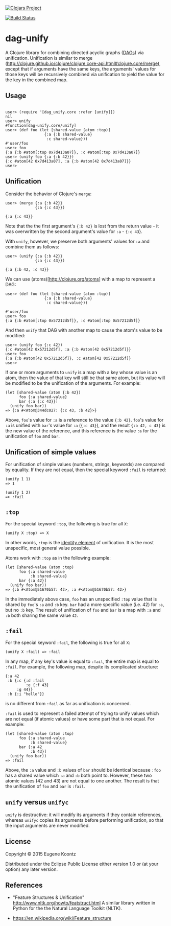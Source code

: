 [![Clojars Project](http://clojars.org/dag_unify/latest-version.svg)](http://clojars.org/dag_unify)

[![Build Status](https://secure.travis-ci.org/ekoontz/dag-unify.png?branch=master)](http://travis-ci.org/ekoontz/dag-unify)

# dag-unify

A Clojure library for combining directed acyclic graphs
([DAGs](https://en.wikipedia.org/wiki/Directed_acyclic_graph)) via
unification. Unification is similar to merge
(http://clojure.github.io/clojure/clojure.core-api.html#clojure.core/merge),
except that if arguments have the same keys, the arguments' values for
those keys will be recursively combined via unification to yield the
value for the key in the combined map.

## Usage

```

user> (require '[dag_unify.core :refer [unify]])
nil
user> unify
#function[dag-unify.core/unify]
user> (def foo (let [shared-value (atom :top)]
                 {:a {:b shared-value}
                  :c shared-value}))
#'user/foo
user> foo
{:a {:b #atom[:top 0x7d413a07]}, :c #atom[:top 0x7d413a07]}
user> (unify foo {:a {:b 42}})
{:c #atom[42 0x7d413a07], :a {:b #atom[42 0x7d413a07]}}
user> 

```

## Unification

Consider the behavior of Clojure's `merge`:

```
user> (merge {:a {:b 42}}
             {:a {:c 43}})

{:a {:c 43}}

```

Note that the the first argument's `{:b 42}` is lost from the return
value - it was overwritten by the second argument's value for `:a` -
`{:c 43`}.

With `unify`, however, we preserve both arguments' values for `:a` and
combine them as follows:

```
user> (unify {:a {:b 42}}
             {:a {:c 43}})

{:a {:b 42, :c 43}}
```

We can use (atoms)[http://clojure.org/atoms] with a map to represent a DAG:

```
user> (def foo (let [shared-value (atom :top)]
                 {:a {:b shared-value}
                  :c shared-value}))
                  
#'user/foo
user> foo
{:a {:b #atom[:top 0x57212d5f]}, :c #atom[:top 0x57212d5f]}
```

And then `unify` that DAG with another map to cause the atom's value
to be modified:

```
user> (unify foo {:c 42})
{:c #atom[42 0x57212d5f], :a {:b #atom[42 0x57212d5f]}}
user> foo
{:a {:b #atom[42 0x57212d5f]}, :c #atom[42 0x57212d5f]}
user> 
```

If one or more arguments to `unify` is a map with a key whose value is
an atom, then the value of that key will still be that same atom, but its
value will be modified to be the unification of the arguments. For example:

```
(let [shared-value (atom {:b 42})
      foo {:a shared-value}
      bar {:a {:c 43}}]
  (unify foo bar))
=> {:a #<Atom@344dc027: {:c 43, :b 42}>}
```

Above, `foo`'s value for `:a` is a reference to the value `{:b
42}`. `foo`'s value for `:a` is unified with `bar`'s value for `:a`
(`{:c 43}`), and the result `{:b 42, c 43}` is the new value of the
reference, and this reference is the value `:a` for the unification of
`foo` and `bar`.

## Unification of simple values

For unification of simple values (numbers, strings, keywords) are
compared by equality. If they are not equal, then the special keyword
`:fail` is returned:

```
(unify 1 1)
=> 1
```

```
(unify 1 2)
=> :fail
```

## `:top`

For the special keyword `:top`, the following is true for all `X`:

```
(unify X :top) => X
```

In other words, `:top` is the [identity
element](https://en.wikipedia.org/wiki/Identity_element) of
unification. It is the most unspecific, most general value possible.

Atoms work with `:top` as in the following example:

```
(let [shared-value (atom :top)
      foo {:a shared-value
           :b shared-value}
      bar {:a 42}]
  (unify foo bar))
=> {:b #<Atom@51670b57: 42>, :a #<Atom@51670b57: 42>}
```

In the immediately above case, `foo` has an unspecified `:top` value
that is shared by `foo`'s `:a` and `:b` key. `bar` had a more specific
value (i.e. 42) for `:a`, but no `:b` key. The result of unification
of `foo` and `bar` is a map with `:a` and `:b` both sharing the same
value `42`.

## `:fail`

For the special keyword `:fail`, the following is true for all `X`:

```
(unify X :fail) => :fail
```

In any map, if any key's value is equal to `:fail`, the entire map is
equal to `:fail`. For example, the following map, despite its
complicated structure:

```
{:a 42
 :b {:c {:d :fail
         :e {:f 43}
	 :g 44}}
 :h {:i "hello"}}
```

is no different from `:fail` as far as unification is concerned.


`:fail` is used to represent a failed attempt of trying to unify
values which are not equal (if atomic values) or have some part that
is not equal. For example:

```
(let [shared-value (atom :top)
      foo {:a shared-value
           :b shared-value}
      bar {:a 42
           :b 43}]
  (unify foo bar))
=> :fail
```

Above, the `:a` value and `:b` values of `bar` should be identical
because `:foo` has a shared value which `:a` and `:b` both point to.
However, these two atomic values (42 and 43) are not equal
to one another. The result is that the unification of `foo` and `bar`
is `:fail`.

## `unify` versus `unifyc`

`unify` is destructive: it will modify its arguments if they contain
references, whereas `unifyc` copies its arguments before performing
unification, so that the input arguments are never modified.

## License

Copyright © 2015 Eugene Koontz

Distributed under the Eclipse Public License either version 1.0 or (at
your option) any later version.

## References

- "Feature Structures & Unification" http://www.nltk.org/howto/featstruct.html
A similar library written in Python for the the Natural Language Toolkit (NLTK).

- https://en.wikipedia.org/wiki/Feature_structure
